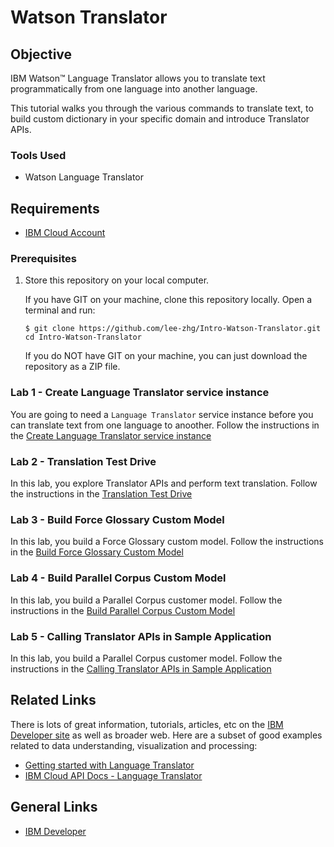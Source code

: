 # Watson Translator


## Objective

IBM Watson™ Language Translator allows you to translate text programmatically from one language into another language.

This tutorial walks you through the various commands to translate text, to build custom dictionary in your specific domain and introduce Translator APIs.


### Tools Used

- Watson Language Translator


## Requirements

- [IBM Cloud Account](https://cloud.ibm.com)


### Prerequisites

1. Store this repository on your local computer.

   If you have GIT on your machine, clone this repository locally. Open a terminal and run:

   ```
   $ git clone https://github.com/lee-zhg/Intro-Watson-Translator.git
   cd Intro-Watson-Translator
   ```

   If you do NOT have GIT on your machine, you can just download the repository as a ZIP file.


### Lab 1 - Create Language Translator service instance

You are going to need a `Language Translator` service instance before you can translate text from one language to anoother. Follow the instructions in the [Create Language Translator service instance](create-translator-instance.md)


### Lab 2 - Translation Test Drive

In this lab, you explore Translator APIs and perform text translation. Follow the instructions in the [Translation Test Drive](translation.md)


### Lab 3 - Build Force Glossary Custom Model

In this lab, you build a Force Glossary custom model. Follow the instructions in the [Build Force Glossary Custom Model](force-glossary-model.md)


### Lab 4 - Build Parallel Corpus Custom Model

In this lab, you build a Parallel Corpus customer model. Follow the instructions in the [Build Parallel Corpus Custom Model](parallel-corpus-model.md)

### Lab 5 - Calling Translator APIs in Sample Application

In this lab, you build a Parallel Corpus customer model. Follow the instructions in the [Calling Translator APIs in Sample Application](sample-app.md)


## Related Links

There is lots of great information, tutorials, articles, etc on the [IBM Developer site](https://developer.ibm.com) as well as broader web. Here are a subset of good examples related to data understanding, visualization and processing:

- [Getting started with Language Translator](https://cloud.ibm.com/docs/language-translator?topic=language-translator-gettingstarted)
- [IBM Cloud API Docs - Language Translator](https://cloud.ibm.com/apidocs/language-translator)


## General Links

- [IBM Developer](https://developer.ibm.com)
